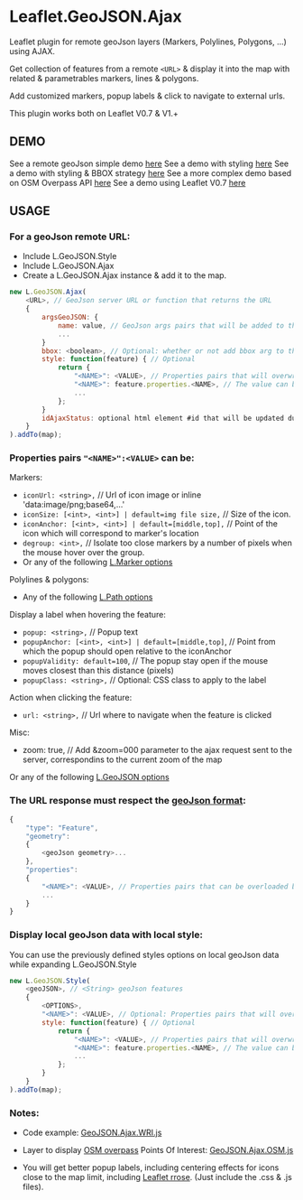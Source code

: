 Leaflet.GeoJSON.Ajax
====================
Leaflet plugin for remote geoJson layers (Markers, Polylines, Polygons, ...) using AJAX.

Get collection of features from a remote `<URL>` & display it into the map with related & parametrables markers, lines & polygons.

Add customized markers, popup labels & click to navigate to external urls.

This plugin works both on Leaflet V0.7 & V1.+

DEMO
----
See a remote geoJson simple demo [here](https://dominique92.github.io/MyLeaflet/src/Leaflet.GeoJSON.Ajax/examples/simple.html)
See a demo with styling [here](https://dominique92.github.io/MyLeaflet/src/Leaflet.GeoJSON.Ajax/examples/styling.html)
See a demo with styling & BBOX strategy [here](https://dominique92.github.io/MyLeaflet/src/Leaflet.GeoJSON.Ajax)
See a more complex demo based on OSM Overpass API [here](https://dominique92.github.io/MyLeaflet/src/Leaflet.GeoJSON.Ajax/examples/osm.html)
See a demo using Leaflet V0.7 [here](https://dominique92.github.io/MyLeaflet/src/Leaflet.GeoJSON.Ajax/examples/v0.7.html)

USAGE
-----
### For a geoJson remote URL:
- Include L.GeoJSON.Style
- Include L.GeoJSON.Ajax
- Create a L.GeoJSON.Ajax instance & add it to the map.
```javascript
new L.GeoJSON.Ajax(
	<URL>, // GeoJson server URL or function that returns the URL
	{
		argsGeoJSON: {
			name: value, // GeoJson args pairs that will be added to the url with the syntax: ?name=value&...
			...
		}
		bbox: <boolean>, // Optional: whether or not add bbox arg to the geoJson server URL
		style: function(feature) { // Optional
			return {
				"<NAME>": <VALUE>, // Properties pairs that will overwrite the geoJson flow features properties
				"<NAME>": feature.properties.<NAME>, // The value can be calculated from any geoJson property for each features.
				...
			};
		}
		idAjaxStatus: optional html element #id that will be updated during loading of the map
	}
).addTo(map);
```

### Properties pairs `"<NAME>":<VALUE>` can be:
Markers:
* `iconUrl: <string>,` // Url of icon image or inline 'data:image/png;base64,...'
* `iconSize: [<int>, <int>] | default=img file size,` // Size of the icon.
* `iconAnchor: [<int>, <int>] | default=[middle,top],` // Point of the icon which will correspond to marker's location
* `degroup: <int>,` // Isolate too close markers by a number of pixels when the mouse hover over the group.
* Or any of the following [L.Marker options](http://leafletjs.com/reference-1.2.0.html#marker)

Polylines & polygons:
* Any of the following [L.Path options](http://leafletjs.com/reference-1.2.0.html#path)

Display a label when hovering the feature:
* `popup: <string>,` // Popup text
* `popupAnchor: [<int>, <int>] | default=[middle,top]`, // Point from which the popup should open relative to the iconAnchor
* `popupValidity: default=100`, // The popup stay open if the mouse moves closest than this distance (pixels) 
* `popupClass: <string>,` // Optional: CSS class to apply to the label

Action when clicking the feature:
* `url: <string>,` // Url where to navigate when the feature is clicked

Misc:
* zoom: true, // Add &zoom=000 parameter to the ajax request sent to the server, correspondins to the current zoom of the map

Or any of the following [L.GeoJSON options](http://leafletjs.com/reference-1.2.0.html#geojson)

### <geoJson> The URL response must respect the [geoJson format](http://geojson.org/geojson-spec.html):
```javascript
{
	"type": "Feature",
	"geometry":
	{
		<geoJson geometry>...
	},
	"properties":
	{
		"<NAME>": <VALUE>, // Properties pairs that can be overloaded by the GeoJSON options or style
		...
	}
}
```

### Display local geoJson data with local style:
You can use the previously defined styles options on local geoJson data while expanding L.GeoJSON.Style 
```javascript
new L.GeoJSON.Style(
	<geoJSON>, // <String> geoJson features
	{
		<OPTIONS>,
		"<NAME>": <VALUE>, // Optional: Properties pairs that will overwrite the geoJson flow features properties
		style: function(feature) { // Optional
			return {
				"<NAME>": <VALUE>, // Properties pairs that will overwrite the geoJson flow features properties
				"<NAME>": feature.properties.<NAME>, // The value can be calculated from any geoJson property for each features.
				...
			};
		}
	}
).addTo(map);
```

### Notes:
* Code example: [GeoJSON.Ajax.WRI.js](https://github.com/Dominique92/Leaflet.GeoJSON.Ajax/blob/master/src/layers/GeoJSON.Ajax.WRI.js)

* Layer to display [OSM overpass](http://wiki.openstreetmap.org/wiki/Overpass_API) Points Of Interest: [GeoJSON.Ajax.OSM.js](https://github.com/Dominique92/Leaflet.GeoJSON.Ajax/blob/master/src/layers/GeoJSON.Ajax.OSM.js)

* You will get better popup labels, including centering effects for icons close to the map limit, including [Leaflet rrose](https://github.com/erictheise/rrose). (Just include the .css & .js files).
